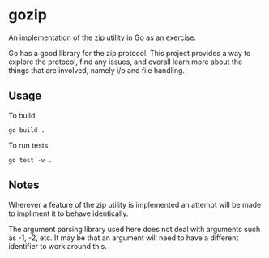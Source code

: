 # gozip
An implementation of the zip utility in Go as an exercise.

Go has a good library for the zip protocol. This project provides a way to
explore the protocol, find any issues, and overall learn more about the things
that are involved, namely i/o and file handling.

## Usage

To build

`go build .`

To run tests

`go test -v .`

## Notes

Wherever a feature of the zip utility is implemented an attempt will be made to
impliment it to behave identically.

The argument parsing library used here does not deal with arguments such as -1,
-2, etc. It may be that an argument will need to have a different identifier to
work around this.